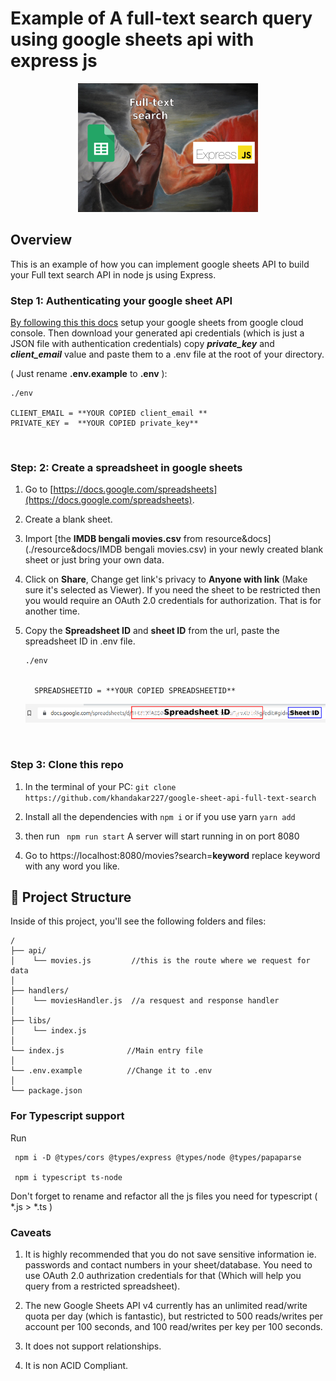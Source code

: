 # Example of A full-text search query using google sheets api with express js

<div style="text-align:center;">
<img src="./resource&docs/front_image.png" alt="Google sheet API + Express JS" />
</div>

## Overview
This is an example of how you can implement google sheets API to build your Full text search API in node js using Express. 

### Step 1: Authenticating your google sheet API
[By following this this docs](./resource%26docs/README.md) 
setup your google sheets from google cloud console.
Then download your generated api credentials (which is just a JSON file with authentication credentials) copy ***private_key*** and ***client_email*** value and paste them to a .env file at the root of your directory.

    
( Just rename **.env.example** to **.env** ):

```
./env

CLIENT_EMAIL = **YOUR COPIED client_email **
PRIVATE_KEY =  **YOUR COPIED private_key**
```

<br/>

### Step: 2: Create a spreadsheet in google sheets
1. Go to [https://docs.google.com/spreadsheets](https://docs.google.com/spreadsheets).
2. Create a blank sheet.
3. Import [the **IMDB bengali movies.csv** from resource&docs](./resource&docs/IMDB bengali movies.csv) in your newly created blank sheet or just bring your own data.
4. Click on **Share**, Change get link's privacy to **Anyone with link** (Make sure it's selected as Viewer). If you need the sheet to be restricted then you would require an OAuth 2.0 credentials for authorization. That is for another time.
5. Copy the **Spreadsheet ID** and **sheet ID** from the url, paste the spreadsheet ID in .env file.

    ```
    ./env


      SPREADSHEETID = **YOUR COPIED SPREADSHEETID**  
    ```


    ![Google spreadsheet link](./resource&docs/url.png)

<br/>

### Step 3: Clone this repo
1. In the terminal of your PC:
    ``` git clone https://github.com/khandakar227/google-sheet-api-full-text-search ```
2. Install all the dependencies with ``` npm i ```
    or if you use yarn ``` yarn add ```

3. then run
``` npm run start```
A server will start running in on port 8080

4. Go to https://localhost:8080/movies?search=**keyword** replace keyword with any word you like.


## 🚀 Project Structure

Inside of this project, you'll see the following folders and files:
```
/
├── api/
│    └── movies.js         //this is the route where we request for data
│
├── handlers/
│    └── moviesHandler.js  //a resquest and response handler 
│
├── libs/
│    └── index.js          
│
└── index.js              //Main entry file
│
└── .env.example          //Change it to .env    
│
└── package.json
```

### For Typescript support
Run 

```
 npm i -D @types/cors @types/express @types/node @types/papaparse 

 npm i typescript ts-node
```


Don't forget to rename and refactor all the js files you need for typescript ( *.js > *.ts )

### Caveats
1. It is highly recommended that you do not save sensitive information ie. passwords and contact numbers in your sheet/database. You need to use OAuth 2.0 authrization credentials for that (Which will help you query from a restricted spreadsheet).

2. The new Google Sheets API v4 currently has an unlimited read/write quota per day (which is fantastic), but restricted to 500 reads/writes per account per 100 seconds, and 100 read/writes per key per 100 seconds.

3. It does not support relationships.

4. It is non ACID Compliant.